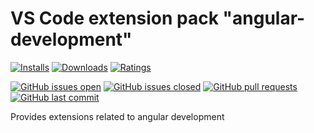 # VS Code extension pack "angular-development"

[![Installs](https://vsmarketplacebadge.apphb.com/installs-short/raits.angular-development.svg)](https://marketplace.visualstudio.com/items?itemName=raits.angular-development)
[![Downloads](https://vsmarketplacebadge.apphb.com/downloads-short/raits.angular-development.svg)](https://marketplace.visualstudio.com/items?itemName=raits.angular-development)
[![Ratings](https://vsmarketplacebadge.apphb.com/rating-short/raits.angular-development.svg)](https://marketplace.visualstudio.com/items?itemName=raits.angular-development&ssr=false#review-details)

[![GitHub issues open](https://img.shields.io/github/issues-raw/raits-gmbh/vscode-extension-pack-angular-development.svg?logo=github)](https://github.com/raits-gmbh/vscode-extension-pack-angular-development/issues)
[![GitHub issues closed](https://img.shields.io/github/issues-closed-raw/raits-gmbh/vscode-extension-pack-angular-development.svg?logo=github)](https://github.com/raits-gmbh/vscode-extension-pack-angular-development/issues?q=is%3Aissue+is%3Aclosed)
[![GitHub pull requests](https://img.shields.io/github/issues-pr/raits-gmbh/vscode-extension-pack-angular-development.svg?logo=github)](https://github.com/raits-gmbh/vscode-extension-pack-angular-development/pulls)
[![GitHub last commit](https://img.shields.io/github/last-commit/raits-gmbh/vscode-extension-pack-angular-development.svg?logo=github)](https://github.com/raits-gmbh/vscode-extension-pack-angular-development)

Provides extensions related to angular development

